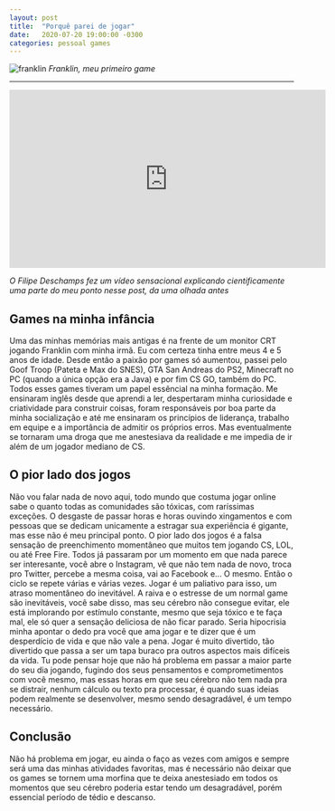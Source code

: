 ```yaml
---
layout: post
title:  "Porquê parei de jogar"
date:   2020-07-20 19:00:00 -0300
categories: pessoal games
---
```



![franklin](https://github.com/Tashima42/blog/blob/master/_posts/img/2020-07-20-porqu%C3%AA-parei-de-jogar-img.jpg?raw=true)
_Franklin, meu primeiro game_

* * *
<iframe width="560" height="315" src="https://www.youtube.com/embed/_hobgOFDekg" frameborder="0" allow="accelerometer; autoplay; encrypted-media; gyroscope; picture-in-picture" allowfullscreen></iframe>

_*O Filipe Deschamps fez um vídeo sensacional explicando cientificamente uma parte do meu ponto nesse post, da uma olhada antes*_

## Games na minha infância
Uma das minhas memórias mais antigas é na frente de um monitor CRT jogando Franklin com minha irmã. Eu com certeza tinha entre meus 4 e 5 anos de idade. Desde então a paixão por games só aumentou, passei pelo Goof Troop (Pateta e Max do SNES), GTA San Andreas do PS2, Minecraft no PC  (quando a única opção era a Java) e por fim CS GO, também do PC. 
Todos esses games tiveram um papel essêncial na minha formação. Me ensinaram inglês desde que aprendi a ler, despertaram minha curiosidade e criatividade para construir coisas, foram responsáveis por boa parte da minha socialização e até me ensinaram os princípios de liderança, trabalho em equipe e a importância de admitir os próprios erros. Mas eventualmente se tornaram uma droga que me anestesiava da realidade e me impedia de ir além de um jogador mediano de CS. 

## O pior lado dos jogos
Não vou falar nada de novo aqui, todo mundo que costuma jogar online sabe o quanto todas as comunidades são tóxicas, com raríssimas exceções. O desgaste de passar horas e horas ouvindo xingamentos e com pessoas que se dedicam unicamente a estragar sua experiência é gigante, mas esse não é meu principal ponto. O pior lado dos jogos é a falsa sensação de preenchimento momentâneo que muitos tem jogando CS, LOL, ou até Free Fire. 
Todos já passaram por um momento em que nada parece ser interesante, você abre o Instagram, vê que não tem nada de novo, troca pro Twitter, percebe a mesma coisa, vai ao Facebook e... O mesmo. Então o ciclo se repete várias e várias vezes. Jogar é um paliativo para isso, um atraso momentâneo do inevitável. A raiva e o estresse de um normal game são inevitáveis, você sabe disso, mas seu cérebro não consegue evitar, ele está implorando por estímulo constante, mesmo que seja tóxico e te faça mal, ele só quer a sensação deliciosa de não ficar parado. 
Seria hipocrisia minha apontar o dedo pra você que ama jogar e te dizer que é um desperdício de vida e que não vale a pena. Jogar é muito divertido, tão divertido que passa a ser um tapa buraco pra outros aspectos mais difíceis da vida. Tu pode pensar hoje que não há problema em passar a maior parte do seu dia jogando, fugindo dos seus pensamentos e comprometimentos com você mesmo, mas essas horas em que seu cérebro não tem nada pra se distrair, nenhum cálculo ou texto pra processar, é quando suas ideias podem realmente se desenvolver, mesmo sendo desagradável, é um tempo necessário.

## Conclusão
Não há problema em jogar, eu ainda o faço as vezes com amigos e sempre será uma das minhas atividades favoritas, mas é necessário não deixar que os games se tornem uma morfina que te deixa anestesiado em todos os momentos que seu cérebro poderia estar tendo um desagradável, porém essencial período de tédio e descanso. 